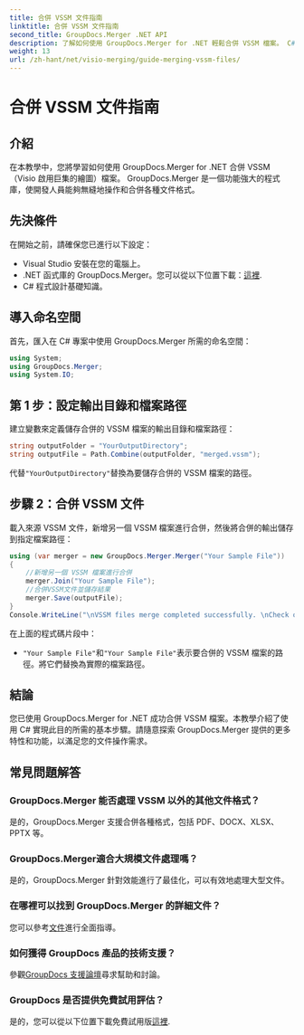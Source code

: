 ```yaml
---
title: 合併 VSSM 文件指南
linktitle: 合併 VSSM 文件指南
second_title: GroupDocs.Merger .NET API
description: 了解如何使用 GroupDocs.Merger for .NET 輕鬆合併 VSSM 檔案。 C# 開發人員的逐步指南。
weight: 13
url: /zh-hant/net/visio-merging/guide-merging-vssm-files/
---
```


# 合併 VSSM 文件指南

## 介紹
在本教學中，您將學習如何使用 GroupDocs.Merger for .NET 合併 VSSM（Visio 啟用巨集的繪圖）檔案。 GroupDocs.Merger 是一個功能強大的程式庫，使開發人員能夠無縫地操作和合併各種文件格式。
## 先決條件
在開始之前，請確保您已進行以下設定：
- Visual Studio 安裝在您的電腦上。
-  .NET 函式庫的 GroupDocs.Merger。您可以從以下位置下載：[這裡](https://releases.groupdocs.com/merger/net/).
- C# 程式設計基礎知識。

## 導入命名空間
首先，匯入在 C# 專案中使用 GroupDocs.Merger 所需的命名空間：
```csharp
using System; 
using GroupDocs.Merger;
using System.IO;
```
## 第 1 步：設定輸出目錄和檔案路徑
建立變數來定義儲存合併的 VSSM 檔案的輸出目錄和檔案路徑：
```csharp
string outputFolder = "YourOutputDirectory";
string outputFile = Path.Combine(outputFolder, "merged.vssm");
```
代替`"YourOutputDirectory"`替換為要儲存合併的 VSSM 檔案的路徑。
## 步驟 2：合併 VSSM 文件
載入來源 VSSM 文件，新增另一個 VSSM 檔案進行合併，然後將合併的輸出儲存到指定檔案路徑：
```csharp
using (var merger = new GroupDocs.Merger.Merger("Your Sample File"))
{
    //新增另一個 VSSM 檔案進行合併
    merger.Join("Your Sample File");
    //合併VSSM文件並儲存結果
    merger.Save(outputFile);
}
Console.WriteLine("\nVSSM files merge completed successfully. \nCheck output in {0}", outputFolder);
```
在上面的程式碼片段中：
- `"Your Sample File"`和`"Your Sample File"`表示要合併的 VSSM 檔案的路徑。將它們替換為實際的檔案路徑。

## 結論
您已使用 GroupDocs.Merger for .NET 成功合併 VSSM 檔案。本教學介紹了使用 C# 實現此目的所需的基本步驟。請隨意探索 GroupDocs.Merger 提供的更多特性和功能，以滿足您的文件操作需求。

## 常見問題解答
### GroupDocs.Merger 能否處理 VSSM 以外的其他文件格式？
是的，GroupDocs.Merger 支援合併各種格式，包括 PDF、DOCX、XLSX、PPTX 等。
### GroupDocs.Merger適合大規模文件處理嗎？
是的，GroupDocs.Merger 針對效能進行了最佳化，可以有效地處理大型文件。
### 在哪裡可以找到 GroupDocs.Merger 的詳細文件？
您可以參考[文件](https://tutorials.groupdocs.com/merger/net/)進行全面指導。
### 如何獲得 GroupDocs 產品的技術支援？
參觀[GroupDocs 支援論壇](https://forum.groupdocs.com/c/merger/32)尋求幫助和討論。
### GroupDocs 是否提供免費試用評估？
是的，您可以從以下位置下載免費試用版[這裡](https://releases.groupdocs.com/).